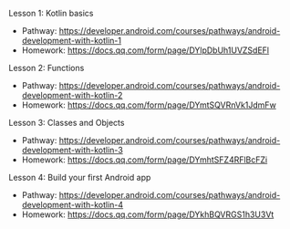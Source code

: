 Lesson 1: Kotlin basics
- Pathway: https://developer.android.com/courses/pathways/android-development-with-kotlin-1
- Homework: https://docs.qq.com/form/page/DYlpDbUh1UVZSdEFl

Lesson 2: Functions
- Pathway: https://developer.android.com/courses/pathways/android-development-with-kotlin-2
- Homework: https://docs.qq.com/form/page/DYmtSQVRnVk1JdmFw

Lesson 3: Classes and Objects
- Pathway: https://developer.android.com/courses/pathways/android-development-with-kotlin-3
- Homework: https://docs.qq.com/form/page/DYmhtSFZ4RFlBcFZi

Lesson 4: Build your first Android app
- Pathway: https://developer.android.com/courses/pathways/android-development-with-kotlin-4
- Homework: https://docs.qq.com/form/page/DYkhBQVRGS1h3U3Vt
